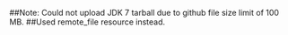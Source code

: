 ##Note: Could not upload JDK 7 tarball due to github file size limit of 100 MB.
##Used remote_file resource instead.


